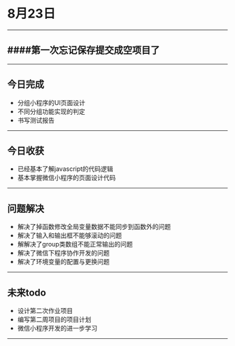 # 8月23日

---
####第一次忘记保存提交成空项目了
---

---

## 今日完成
- 分组小程序的UI页面设计
- 不同分组功能实现的判定
- 书写测试报告
    
---

## 今日收获
- 已经基本了解javascript的代码逻辑
- 基本掌握微信小程序的页面设计代码

---

## 问题解决
- 解决了掉函数修改全局变量数据不能同步到函数外的问题
- 解决了输入和输出框不能够滚动的问题
- 解解决了group类数组不能正常输出的问题
- 解决了微信下程序协作开发的问题
- 解决了环境变量的配置与更换问题

---

## 未来todo
- 设计第二次作业项目
- 编写第二周项目的项目计划
- 微信小程序开发的进一步学习

---